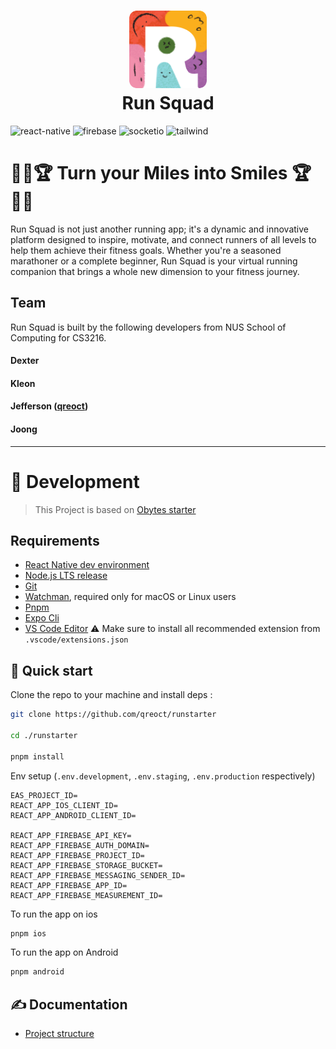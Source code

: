 <h1 align="center">
  <img alt="logo" src="./assets/icon.png" width="124px" style="border-radius:10px"/><br/>Run Squad </h1>
  
![react-native](https://img.shields.io/badge/React_Native-20232A?style=for-the-badge&logo=react&logoColor=61DAFB)
![firebase](	https://img.shields.io/badge/firebase-ffca28?style=for-the-badge&logo=firebase&logoColor=black)
![socketio](https://img.shields.io/badge/Socket.io-010101?&style=for-the-badge&logo=Socket.io&logoColor=white)
![tailwind](https://img.shields.io/badge/Tailwind_CSS-38B2AC?style=for-the-badge&logo=tailwind-css&logoColor=white)

# 🏃‍♂️🏆 Turn your Miles into Smiles 🏆🏃‍♀️

Run Squad is not just another running app; it's a dynamic and innovative platform designed to inspire, motivate, and connect runners of all levels to help them achieve their fitness goals. Whether you're a seasoned marathoner or a complete beginner, Run Squad is your virtual running companion that brings a whole new dimension to your fitness journey.

## Team

Run Squad is built by the following developers from NUS School of Computing for CS3216.

#### Dexter

#### Kleon

#### Jefferson ([qreoct](github.com/qreoct))

#### Joong

---

# 🔗 Development

> This Project is based on [Obytes starter](https://starter.obytes.com)

## Requirements

- [React Native dev environment](https://reactnative.dev/docs/environment-setup)
- [Node.js LTS release](https://nodejs.org/en/)
- [Git](https://git-scm.com/)
- [Watchman](https://facebook.github.io/watchman/docs/install#buildinstall), required only for macOS or Linux users
- [Pnpm](https://pnpm.io/installation)
- [Expo Cli](https://docs.expo.dev/workflow/expo-cli/)
- [VS Code Editor](https://code.visualstudio.com/download) ⚠️ Make sure to install all recommended extension from `.vscode/extensions.json`

## 👋 Quick start

Clone the repo to your machine and install deps :

```sh
git clone https://github.com/qreoct/runstarter

cd ./runstarter

pnpm install
```

Env setup (`.env.development`, `.env.staging`, `.env.production` respectively)

```
EAS_PROJECT_ID=
REACT_APP_IOS_CLIENT_ID=
REACT_APP_ANDROID_CLIENT_ID=

REACT_APP_FIREBASE_API_KEY=
REACT_APP_FIREBASE_AUTH_DOMAIN=
REACT_APP_FIREBASE_PROJECT_ID=
REACT_APP_FIREBASE_STORAGE_BUCKET=
REACT_APP_FIREBASE_MESSAGING_SENDER_ID=
REACT_APP_FIREBASE_APP_ID=
REACT_APP_FIREBASE_MEASUREMENT_ID=
```

To run the app on ios

```sh
pnpm ios
```

To run the app on Android

```sh
pnpm android
```

## ✍️ Documentation

- [Project structure](https://starter.obytes.com/getting-started/project-structure)

